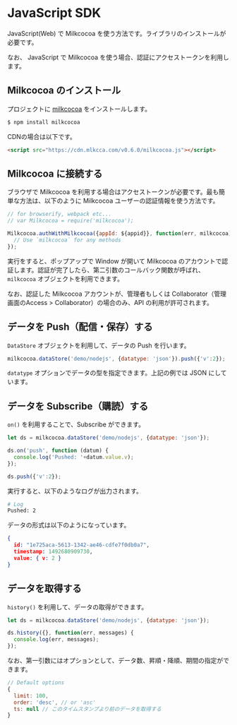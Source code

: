 # JavaScript SDK

JavaScript(Web) で Milkcocoa を使う方法です。ライブラリのインストールが必要です。

なお、 JavaScript で Milkcocoa を使う場合、認証にアクセストークンを利用します。

## Milkcocoa のインストール

プロジェクトに [milkcocoa](https://www.npmjs.com/package/milkcocoa) をインストールします。

```bash
$ npm install milkcocoa
```

CDNの場合は以下です。

```html
<script src="https://cdn.mlkcca.com/v0.6.0/milkcocoa.js"></script>
```

## Milkcocoa に接続する

ブラウザで Milkcocoa を利用する場合はアクセストークンが必要です。最も簡単な方法は、以下のように Milkcocoa ユーザーの認証情報を使う方法です。

```js
// for browserify, webpack etc...
// var Milkcocoa = require('milkcocoa');

Milkcocoa.authWithMilkcocoa({appId: ${appid}}, function(err, milkcocoa) {
  // Use `milkcocoa` for any methods
});
```

実行をすると、ポップアップで Window が開いて Milkcocoa のアカウントで認証します。認証が完了したら、第二引数のコールバック関数が呼ばれ、 `milkcocoa` オブジェクトを利用できます。

なお、認証した Milkcocoa アカウントが、管理者もしくは Collaborator（管理画面のAccess > Collaborator）の場合のみ、API の利用が許可されます。

## データを Push（配信・保存）する

`DataStore` オブジェクトを利用して、データの Push を行います。

```js
milkcocoa.dataStore('demo/nodejs', {datatype: 'json'}).push({'v':2});
```

`datatype` オプションでデータの型を指定できます。上記の例では JSON にしています。

## データを Subscribe（購読）する

`on()` を利用することで、Subscribe ができます。

```js
let ds = milkcocoa.dataStore('demo/nodejs', {datatype: 'json'});

ds.on('push', function (datum) {
  console.log('Pushed: '+datum.value.v);
});

ds.push({'v':2});
```

実行すると、以下のようなログが出力されます。

```bash
# Log
Pushed: 2
```

データの形式は以下のようになっています。

```json
{
  id: "1e725aca-5613-1342-ae46-cdfe7f0db0a7",
  timestamp: 1492680909730,
  value: { v: 2 }
}
```

## データを取得する

`history()` を利用して、データの取得ができます。

```js
let ds = milkcocoa.dataStore('demo/nodejs', {datatype: 'json'});

ds.history({}, function(err, messages) {
  console.log(err, messages);
});
```

なお、第一引数にはオプションとして、データ数、昇順・降順、期間の指定ができます。

```js
// Default options
{
  limit: 100,
  order: 'desc', // or 'asc'
  ts: null // このタイムスタンプより前のデータを取得する
}
```